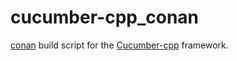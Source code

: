 # cucumber-cpp_conan
[conan](https://www.conan.io/) build script for the [Cucumber-cpp](https://github.com/cucumber/cucumber-cpp) framework.

